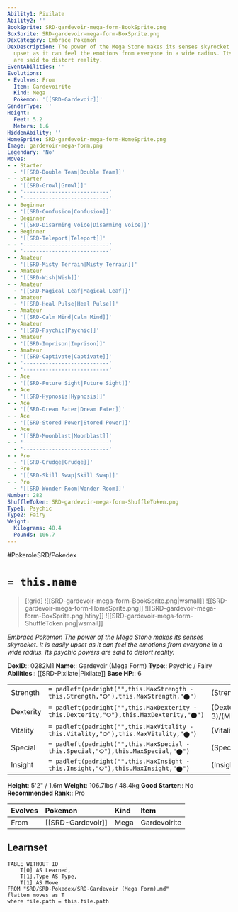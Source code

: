 ```yaml
---
Ability1: Pixilate
Ability2: ''
BookSprite: SRD-gardevoir-mega-form-BookSprite.png
BoxSprite: SRD-gardevoir-mega-form-BoxSprite.png
DexCategory: Embrace Pokemon
DexDescription: The power of the Mega Stone makes its senses skyrocket. It is easily
  upset as it can feel the emotions from everyone in a wide radius. Its psychic powers
  are said to distort reality.
EventAbilities: ''
Evolutions:
- Evolves: From
  Item: Gardevoirite
  Kind: Mega
  Pokemon: '[[SRD-Gardevoir]]'
GenderType: ''
Height:
  Feet: 5.2
  Meters: 1.6
HiddenAbility: ''
HomeSprite: SRD-gardevoir-mega-form-HomeSprite.png
Image: gardevoir-mega-form.png
Legendary: 'No'
Moves:
- - Starter
  - '[[SRD-Double Team|Double Team]]'
- - Starter
  - '[[SRD-Growl|Growl]]'
- - '---------------------------'
  - '---------------------------'
- - Beginner
  - '[[SRD-Confusion|Confusion]]'
- - Beginner
  - '[[SRD-Disarming Voice|Disarming Voice]]'
- - Beginner
  - '[[SRD-Teleport|Teleport]]'
- - '---------------------------'
  - '---------------------------'
- - Amateur
  - '[[SRD-Misty Terrain|Misty Terrain]]'
- - Amateur
  - '[[SRD-Wish|Wish]]'
- - Amateur
  - '[[SRD-Magical Leaf|Magical Leaf]]'
- - Amateur
  - '[[SRD-Heal Pulse|Heal Pulse]]'
- - Amateur
  - '[[SRD-Calm Mind|Calm Mind]]'
- - Amateur
  - '[[SRD-Psychic|Psychic]]'
- - Amateur
  - '[[SRD-Imprison|Imprison]]'
- - Amateur
  - '[[SRD-Captivate|Captivate]]'
- - '---------------------------'
  - '---------------------------'
- - Ace
  - '[[SRD-Future Sight|Future Sight]]'
- - Ace
  - '[[SRD-Hypnosis|Hypnosis]]'
- - Ace
  - '[[SRD-Dream Eater|Dream Eater]]'
- - Ace
  - '[[SRD-Stored Power|Stored Power]]'
- - Ace
  - '[[SRD-Moonblast|Moonblast]]'
- - '---------------------------'
  - '---------------------------'
- - Pro
  - '[[SRD-Grudge|Grudge]]'
- - Pro
  - '[[SRD-Skill Swap|Skill Swap]]'
- - Pro
  - '[[SRD-Wonder Room|Wonder Room]]'
Number: 282
ShuffleToken: SRD-gardevoir-mega-form-ShuffleToken.png
Type1: Psychic
Type2: Fairy
Weight:
  Kilograms: 48.4
  Pounds: 106.7
---
```


#PokeroleSRD/Pokedex

# `= this.name`

> [!grid]
> ![[SRD-gardevoir-mega-form-BookSprite.png|wsmall]]
> ![[SRD-gardevoir-mega-form-HomeSprite.png]]
> ![[SRD-gardevoir-mega-form-BoxSprite.png|htiny]]
> ![[SRD-gardevoir-mega-form-ShuffleToken.png|wsmall]]


*Embrace Pokemon*
*The power of the Mega Stone makes its senses skyrocket. It is easily upset as it can feel the emotions from everyone in a wide radius. Its psychic powers are said to distort reality.*

**DexID**:: 0282M1
**Name**:: Gardevoir (Mega Form)
**Type**:: Psychic / Fairy
**Abilities**:: [[SRD-Pixilate|Pixilate]]
**Base HP**:: 6

|           |                                                                                        |                                          |
| --------- | -------------------------------------------------------------------------------------- | ---------------------------------------- |
| Strength  | `= padleft(padright("",this.MaxStrength - this.Strength,"⭘"),this.MaxStrength,"⬤")`    | (Strength::2)/(MaxStrength::5)   |
| Dexterity | `= padleft(padright("",this.MaxDexterity - this.Dexterity,"⭘"),this.MaxDexterity,"⬤")` | (Dexterity:: 3)/(MaxDexterity::6) |
| Vitality  | `= padleft(padright("",this.MaxVitality - this.Vitality,"⭘"),this.MaxVitality,"⬤")`    | (Vitality::2)/(MaxVitality::4)   |
| Special   | `= padleft(padright("",this.MaxSpecial - this.Special,"⭘"),this.MaxSpecial,"⬤")`       | (Special::4)/(MaxSpecial::8)     |
| Insight   | `= padleft(padright("",this.MaxInsight - this.Insight,"⭘"),this.MaxInsight,"⬤")`       | (Insight::3)/(MaxInsight::7)     |

**Height**: 5'2" / 1.6m
**Weight**: 106.7lbs / 48.4kg
**Good Starter**:: No
**Recommended Rank**:: Pro

| Evolves   | Pokemon           | Kind   | Item         |
|:----------|:------------------|:-------|:-------------|
| From      | [[SRD-Gardevoir]] | Mega   | Gardevoirite |

## Learnset

```dataview
TABLE WITHOUT ID
    T[0] AS Learned,
    T[1].Type AS Type,
    T[1] AS Move
FROM "SRD/SRD-Pokedex/SRD-Gardevoir (Mega Form).md"
flatten moves as T
where file.path = this.file.path
```
